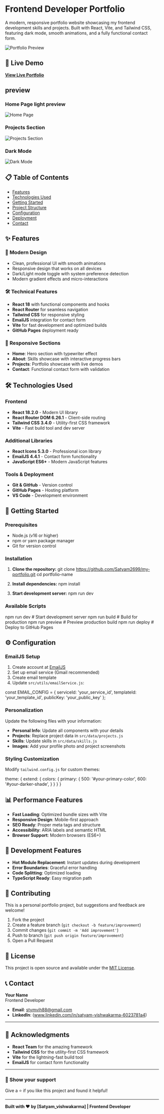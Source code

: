 # Frontend Developer Portfolio

A modern, responsive portfolio website showcasing my frontend development skills and projects. Built with React, Vite, and Tailwind CSS, featuring dark mode, smooth animations, and a fully functional contact form.

![Portfolio Preview](https://github.com/Satyam2699/my-portfolio)

## 🚀 Live Demo

**[View Live Portfolio](https://satyam2699.github.io/my-portfolio/)**

## preview
### Home Page light preview
![Home Page](https://github.com/Satyam2699/my-portfolio/blob/83b330920521ad146000cc7d3ae00fc271278df3/public/light-mode_desktop_home.JPG)

### Projects Section
![Projects Section](./public/screenshots/projects.png)

### Dark Mode
![Dark Mode](./public/screenshots/dark-mode.png)

## 📋 Table of Contents

- [Features](#features)
- [Technologies Used](#technologies-used)
- [Getting Started](#getting-started)
- [Project Structure](#project-structure)
- [Configuration](#configuration)
- [Deployment](#deployment)
- [Contact](#contact)

## ✨ Features

### 🎨 **Modern Design**
- Clean, professional UI with smooth animations
- Responsive design that works on all devices
- Dark/Light mode toggle with system preference detection
- Modern gradient effects and micro-interactions

### 🛠 **Technical Features**
- **React 18** with functional components and hooks
- **React Router** for seamless navigation
- **Tailwind CSS** for responsive styling
- **EmailJS** integration for contact form
- **Vite** for fast development and optimized builds
- **GitHub Pages** deployment ready

### 📱 **Responsive Sections**
- **Home**: Hero section with typewriter effect
- **About**: Skills showcase with interactive progress bars
- **Projects**: Portfolio showcase with live demos
- **Contact**: Functional contact form with validation

## 🛠 Technologies Used

### **Frontend**
- **React 18.2.0** - Modern UI library
- **React Router DOM 6.26.1** - Client-side routing
- **Tailwind CSS 3.4.0** - Utility-first CSS framework
- **Vite** - Fast build tool and dev server

### **Additional Libraries**
- **React Icons 5.3.0** - Professional icon library
- **EmailJS 4.4.1** - Contact form functionality
- **JavaScript ES6+** - Modern JavaScript features

### **Tools & Deployment**
- **Git & GitHub** - Version control
- **GitHub Pages** - Hosting platform
- **VS Code** - Development environment

## 🚀 Getting Started

### **Prerequisites**
- Node.js (v16 or higher)
- npm or yarn package manager
- Git for version control

### **Installation**

1. **Clone the repository:**
   git clone https://github.com/Satyam2699/my-portfolio.git
   cd portfolio-name

2. **Install dependencies:**
npm install

3. **Start development server:**
npm run dev


### **Available Scripts**

npm run dev # Start development server
npm run build # Build for production
npm run preview # Preview production build
npm run deploy # Deploy to GitHub Pages


## ⚙️ Configuration

### **EmailJS Setup**

1. Create account at [EmailJS](https://www.emailjs.com/)
2. Set up email service (Gmail recommended)
3. Create email template
4. Update `src/utils/emailService.js`:

const EMAIL_CONFIG = {
serviceId: 'your_service_id',
templateId: 'your_template_id',
publicKey: 'your_public_key'
};


### **Personalization**

Update the following files with your information:

- **Personal Info**: Update all components with your details
- **Projects**: Replace project data in `src/data/projects.js`
- **Skills**: Update skills in `src/data/skills.js`
- **Images**: Add your profile photo and project screenshots

### **Styling Customization**

Modify `tailwind.config.js` for custom themes:

theme: {
extend: {
colors: {
primary: {
500: '#your-primary-color',
600: '#your-darker-shade',
}
}
}
}

## 📊 Performance Features

- **Fast Loading**: Optimized bundle sizes with Vite
- **Responsive Design**: Mobile-first approach
- **SEO Ready**: Proper meta tags and structure
- **Accessibility**: ARIA labels and semantic HTML
- **Browser Support**: Modern browsers (ES6+)

## 🔧 Development Features

- **Hot Module Replacement**: Instant updates during development
- **Error Boundaries**: Graceful error handling
- **Code Splitting**: Optimized loading
- **TypeScript Ready**: Easy migration path

## 🤝 Contributing

This is a personal portfolio project, but suggestions and feedback are welcome!

1. Fork the project
2. Create a feature branch (`git checkout -b feature/improvement`)
3. Commit changes (`git commit -m 'Add improvement'`)
4. Push to branch (`git push origin feature/improvement`)
5. Open a Pull Request

## 📄 License

This project is open source and available under the [MIT License](LICENSE).

## 📞 Contact

**Your Name**  
Frontend Developer

- **Email**: stymvih88@gmail.com
- **LinkedIn**: (www.linkedin.com/in/satyam-vishwakarma-6023781a4)

---

## 🙏 Acknowledgments

- **React Team** for the amazing framework
- **Tailwind CSS** for the utility-first CSS framework
- **Vite** for the lightning-fast build tool
- **EmailJS** for contact form functionality

---

### 🌟 Show your support

Give a ⭐️ if you like this project and found it helpful!

---

**Built with ❤️ by [Satyam_vishwakarma] | Frontend Developer**
